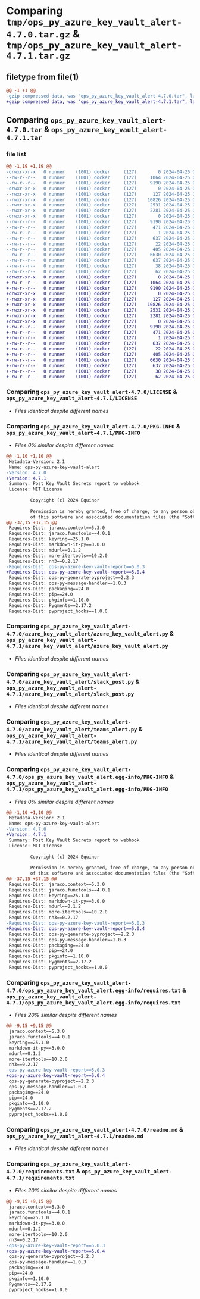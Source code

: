 # Comparing `tmp/ops_py_azure_key_vault_alert-4.7.0.tar.gz` & `tmp/ops_py_azure_key_vault_alert-4.7.1.tar.gz`

## filetype from file(1)

```diff
@@ -1 +1 @@
-gzip compressed data, was "ops_py_azure_key_vault_alert-4.7.0.tar", last modified: Thu Apr 25 07:30:27 2024, max compression
+gzip compressed data, was "ops_py_azure_key_vault_alert-4.7.1.tar", last modified: Thu Apr 25 09:27:21 2024, max compression
```

## Comparing `ops_py_azure_key_vault_alert-4.7.0.tar` & `ops_py_azure_key_vault_alert-4.7.1.tar`

### file list

```diff
@@ -1,19 +1,19 @@
-drwxr-xr-x   0 runner    (1001) docker     (127)        0 2024-04-25 07:30:27.942043 ops_py_azure_key_vault_alert-4.7.0/
--rw-r--r--   0 runner    (1001) docker     (127)     1064 2024-04-25 07:30:25.000000 ops_py_azure_key_vault_alert-4.7.0/LICENSE
--rw-r--r--   0 runner    (1001) docker     (127)     9190 2024-04-25 07:30:27.942043 ops_py_azure_key_vault_alert-4.7.0/PKG-INFO
-drwxr-xr-x   0 runner    (1001) docker     (127)        0 2024-04-25 07:30:27.942043 ops_py_azure_key_vault_alert-4.7.0/azure_key_vault_alert/
--rwxr-xr-x   0 runner    (1001) docker     (127)      127 2024-04-25 07:30:22.000000 ops_py_azure_key_vault_alert-4.7.0/azure_key_vault_alert/__init__.py
--rwxr-xr-x   0 runner    (1001) docker     (127)    10826 2024-04-25 07:30:22.000000 ops_py_azure_key_vault_alert-4.7.0/azure_key_vault_alert/azure_key_vault_alert.py
--rwxr-xr-x   0 runner    (1001) docker     (127)     2531 2024-04-25 07:30:22.000000 ops_py_azure_key_vault_alert-4.7.0/azure_key_vault_alert/slack_post.py
--rwxr-xr-x   0 runner    (1001) docker     (127)     2281 2024-04-25 07:30:22.000000 ops_py_azure_key_vault_alert-4.7.0/azure_key_vault_alert/teams_alert.py
-drwxr-xr-x   0 runner    (1001) docker     (127)        0 2024-04-25 07:30:27.942043 ops_py_azure_key_vault_alert-4.7.0/ops_py_azure_key_vault_alert.egg-info/
--rw-r--r--   0 runner    (1001) docker     (127)     9190 2024-04-25 07:30:27.000000 ops_py_azure_key_vault_alert-4.7.0/ops_py_azure_key_vault_alert.egg-info/PKG-INFO
--rw-r--r--   0 runner    (1001) docker     (127)      471 2024-04-25 07:30:27.000000 ops_py_azure_key_vault_alert-4.7.0/ops_py_azure_key_vault_alert.egg-info/SOURCES.txt
--rw-r--r--   0 runner    (1001) docker     (127)        1 2024-04-25 07:30:27.000000 ops_py_azure_key_vault_alert-4.7.0/ops_py_azure_key_vault_alert.egg-info/dependency_links.txt
--rw-r--r--   0 runner    (1001) docker     (127)      637 2024-04-25 07:30:27.000000 ops_py_azure_key_vault_alert-4.7.0/ops_py_azure_key_vault_alert.egg-info/requires.txt
--rw-r--r--   0 runner    (1001) docker     (127)       22 2024-04-25 07:30:27.000000 ops_py_azure_key_vault_alert-4.7.0/ops_py_azure_key_vault_alert.egg-info/top_level.txt
--rw-r--r--   0 runner    (1001) docker     (127)      405 2024-04-25 07:30:25.000000 ops_py_azure_key_vault_alert-4.7.0/pyproject.toml
--rw-r--r--   0 runner    (1001) docker     (127)     6630 2024-04-25 07:30:25.000000 ops_py_azure_key_vault_alert-4.7.0/readme.md
--rw-r--r--   0 runner    (1001) docker     (127)      637 2024-04-25 07:30:22.000000 ops_py_azure_key_vault_alert-4.7.0/requirements.txt
--rw-r--r--   0 runner    (1001) docker     (127)       38 2024-04-25 07:30:27.942043 ops_py_azure_key_vault_alert-4.7.0/setup.cfg
--rw-r--r--   0 runner    (1001) docker     (127)       62 2024-04-25 07:30:25.000000 ops_py_azure_key_vault_alert-4.7.0/setup.py
+drwxr-xr-x   0 runner    (1001) docker     (127)        0 2024-04-25 09:27:21.816473 ops_py_azure_key_vault_alert-4.7.1/
+-rw-r--r--   0 runner    (1001) docker     (127)     1064 2024-04-25 09:27:19.000000 ops_py_azure_key_vault_alert-4.7.1/LICENSE
+-rw-r--r--   0 runner    (1001) docker     (127)     9190 2024-04-25 09:27:21.816473 ops_py_azure_key_vault_alert-4.7.1/PKG-INFO
+drwxr-xr-x   0 runner    (1001) docker     (127)        0 2024-04-25 09:27:21.816473 ops_py_azure_key_vault_alert-4.7.1/azure_key_vault_alert/
+-rwxr-xr-x   0 runner    (1001) docker     (127)      127 2024-04-25 09:27:14.000000 ops_py_azure_key_vault_alert-4.7.1/azure_key_vault_alert/__init__.py
+-rwxr-xr-x   0 runner    (1001) docker     (127)    10826 2024-04-25 09:27:14.000000 ops_py_azure_key_vault_alert-4.7.1/azure_key_vault_alert/azure_key_vault_alert.py
+-rwxr-xr-x   0 runner    (1001) docker     (127)     2531 2024-04-25 09:27:14.000000 ops_py_azure_key_vault_alert-4.7.1/azure_key_vault_alert/slack_post.py
+-rwxr-xr-x   0 runner    (1001) docker     (127)     2281 2024-04-25 09:27:14.000000 ops_py_azure_key_vault_alert-4.7.1/azure_key_vault_alert/teams_alert.py
+drwxr-xr-x   0 runner    (1001) docker     (127)        0 2024-04-25 09:27:21.816473 ops_py_azure_key_vault_alert-4.7.1/ops_py_azure_key_vault_alert.egg-info/
+-rw-r--r--   0 runner    (1001) docker     (127)     9190 2024-04-25 09:27:21.000000 ops_py_azure_key_vault_alert-4.7.1/ops_py_azure_key_vault_alert.egg-info/PKG-INFO
+-rw-r--r--   0 runner    (1001) docker     (127)      471 2024-04-25 09:27:21.000000 ops_py_azure_key_vault_alert-4.7.1/ops_py_azure_key_vault_alert.egg-info/SOURCES.txt
+-rw-r--r--   0 runner    (1001) docker     (127)        1 2024-04-25 09:27:21.000000 ops_py_azure_key_vault_alert-4.7.1/ops_py_azure_key_vault_alert.egg-info/dependency_links.txt
+-rw-r--r--   0 runner    (1001) docker     (127)      637 2024-04-25 09:27:21.000000 ops_py_azure_key_vault_alert-4.7.1/ops_py_azure_key_vault_alert.egg-info/requires.txt
+-rw-r--r--   0 runner    (1001) docker     (127)       22 2024-04-25 09:27:21.000000 ops_py_azure_key_vault_alert-4.7.1/ops_py_azure_key_vault_alert.egg-info/top_level.txt
+-rw-r--r--   0 runner    (1001) docker     (127)      405 2024-04-25 09:27:19.000000 ops_py_azure_key_vault_alert-4.7.1/pyproject.toml
+-rw-r--r--   0 runner    (1001) docker     (127)     6630 2024-04-25 09:27:19.000000 ops_py_azure_key_vault_alert-4.7.1/readme.md
+-rw-r--r--   0 runner    (1001) docker     (127)      637 2024-04-25 09:27:14.000000 ops_py_azure_key_vault_alert-4.7.1/requirements.txt
+-rw-r--r--   0 runner    (1001) docker     (127)       38 2024-04-25 09:27:21.816473 ops_py_azure_key_vault_alert-4.7.1/setup.cfg
+-rw-r--r--   0 runner    (1001) docker     (127)       62 2024-04-25 09:27:19.000000 ops_py_azure_key_vault_alert-4.7.1/setup.py
```

### Comparing `ops_py_azure_key_vault_alert-4.7.0/LICENSE` & `ops_py_azure_key_vault_alert-4.7.1/LICENSE`

 * *Files identical despite different names*

### Comparing `ops_py_azure_key_vault_alert-4.7.0/PKG-INFO` & `ops_py_azure_key_vault_alert-4.7.1/PKG-INFO`

 * *Files 0% similar despite different names*

```diff
@@ -1,10 +1,10 @@
 Metadata-Version: 2.1
 Name: ops-py-azure-key-vault-alert
-Version: 4.7.0
+Version: 4.7.1
 Summary: Post Key Vault Secrets report to webhook
 License: MIT License
         
         Copyright (c) 2024 Equinor
         
         Permission is hereby granted, free of charge, to any person obtaining a copy
         of this software and associated documentation files (the "Software"), to deal
@@ -37,15 +37,15 @@
 Requires-Dist: jaraco.context==5.3.0
 Requires-Dist: jaraco.functools==4.0.1
 Requires-Dist: keyring==25.1.0
 Requires-Dist: markdown-it-py==3.0.0
 Requires-Dist: mdurl==0.1.2
 Requires-Dist: more-itertools==10.2.0
 Requires-Dist: nh3==0.2.17
-Requires-Dist: ops-py-azure-key-vault-report==5.0.3
+Requires-Dist: ops-py-azure-key-vault-report==5.0.4
 Requires-Dist: ops-py-generate-pyproject==2.2.3
 Requires-Dist: ops-py-message-handler==1.0.3
 Requires-Dist: packaging==24.0
 Requires-Dist: pip==24.0
 Requires-Dist: pkginfo==1.10.0
 Requires-Dist: Pygments==2.17.2
 Requires-Dist: pyproject_hooks==1.0.0
```

### Comparing `ops_py_azure_key_vault_alert-4.7.0/azure_key_vault_alert/azure_key_vault_alert.py` & `ops_py_azure_key_vault_alert-4.7.1/azure_key_vault_alert/azure_key_vault_alert.py`

 * *Files identical despite different names*

### Comparing `ops_py_azure_key_vault_alert-4.7.0/azure_key_vault_alert/slack_post.py` & `ops_py_azure_key_vault_alert-4.7.1/azure_key_vault_alert/slack_post.py`

 * *Files identical despite different names*

### Comparing `ops_py_azure_key_vault_alert-4.7.0/azure_key_vault_alert/teams_alert.py` & `ops_py_azure_key_vault_alert-4.7.1/azure_key_vault_alert/teams_alert.py`

 * *Files identical despite different names*

### Comparing `ops_py_azure_key_vault_alert-4.7.0/ops_py_azure_key_vault_alert.egg-info/PKG-INFO` & `ops_py_azure_key_vault_alert-4.7.1/ops_py_azure_key_vault_alert.egg-info/PKG-INFO`

 * *Files 0% similar despite different names*

```diff
@@ -1,10 +1,10 @@
 Metadata-Version: 2.1
 Name: ops-py-azure-key-vault-alert
-Version: 4.7.0
+Version: 4.7.1
 Summary: Post Key Vault Secrets report to webhook
 License: MIT License
         
         Copyright (c) 2024 Equinor
         
         Permission is hereby granted, free of charge, to any person obtaining a copy
         of this software and associated documentation files (the "Software"), to deal
@@ -37,15 +37,15 @@
 Requires-Dist: jaraco.context==5.3.0
 Requires-Dist: jaraco.functools==4.0.1
 Requires-Dist: keyring==25.1.0
 Requires-Dist: markdown-it-py==3.0.0
 Requires-Dist: mdurl==0.1.2
 Requires-Dist: more-itertools==10.2.0
 Requires-Dist: nh3==0.2.17
-Requires-Dist: ops-py-azure-key-vault-report==5.0.3
+Requires-Dist: ops-py-azure-key-vault-report==5.0.4
 Requires-Dist: ops-py-generate-pyproject==2.2.3
 Requires-Dist: ops-py-message-handler==1.0.3
 Requires-Dist: packaging==24.0
 Requires-Dist: pip==24.0
 Requires-Dist: pkginfo==1.10.0
 Requires-Dist: Pygments==2.17.2
 Requires-Dist: pyproject_hooks==1.0.0
```

### Comparing `ops_py_azure_key_vault_alert-4.7.0/ops_py_azure_key_vault_alert.egg-info/requires.txt` & `ops_py_azure_key_vault_alert-4.7.1/ops_py_azure_key_vault_alert.egg-info/requires.txt`

 * *Files 20% similar despite different names*

```diff
@@ -9,15 +9,15 @@
 jaraco.context==5.3.0
 jaraco.functools==4.0.1
 keyring==25.1.0
 markdown-it-py==3.0.0
 mdurl==0.1.2
 more-itertools==10.2.0
 nh3==0.2.17
-ops-py-azure-key-vault-report==5.0.3
+ops-py-azure-key-vault-report==5.0.4
 ops-py-generate-pyproject==2.2.3
 ops-py-message-handler==1.0.3
 packaging==24.0
 pip==24.0
 pkginfo==1.10.0
 Pygments==2.17.2
 pyproject_hooks==1.0.0
```

### Comparing `ops_py_azure_key_vault_alert-4.7.0/readme.md` & `ops_py_azure_key_vault_alert-4.7.1/readme.md`

 * *Files identical despite different names*

### Comparing `ops_py_azure_key_vault_alert-4.7.0/requirements.txt` & `ops_py_azure_key_vault_alert-4.7.1/requirements.txt`

 * *Files 20% similar despite different names*

```diff
@@ -9,15 +9,15 @@
 jaraco.context==5.3.0
 jaraco.functools==4.0.1
 keyring==25.1.0
 markdown-it-py==3.0.0
 mdurl==0.1.2
 more-itertools==10.2.0
 nh3==0.2.17
-ops-py-azure-key-vault-report==5.0.3
+ops-py-azure-key-vault-report==5.0.4
 ops-py-generate-pyproject==2.2.3
 ops-py-message-handler==1.0.3
 packaging==24.0
 pip==24.0
 pkginfo==1.10.0
 Pygments==2.17.2
 pyproject_hooks==1.0.0
```

